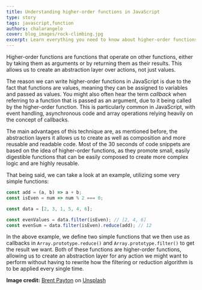 ```yaml
---
title: Understanding higher-order functions in JavaScript
type: story
tags: javascript,function
authors: chalarangelo
cover: blog_images/rock-climbing.jpg
excerpt: Learn everything you need to know about higher-order functions with this short guide and level up your programming skills.
---
```


Higher-order functions are functions that operate on other functions, either by taking them as arguments or by returning them as their results. This allows us to create an abstraction layer over actions, not just values.

The reason we can write higher-order functions in JavaScript is due to the fact that functions are values, meaning they can be assigned to variables and passed as values. You might also often hear the term _callback_ when referring to a function that is passed as an argument, due to it being called by the higher-order function. This is particularly common in JavaScript, with event handling, asynchronous code and array operations relying heavily on the concept of callbacks.

The main advantages of this technique are, as mentioned before, the abstraction layers it allows us to create as well as composition and more reusable and readable code. Most of the 30 seconds of code snippets are based on the idea of higher-order functions, as they promote small, easily digestible functions that can be easily composed to create more complex logic and are highly reusable.

That being said, we can take a look at an example, utilizing some very simple functions:

```js
const add = (a, b) => a + b;
const isEven = num => num % 2 === 0;

const data = [2, 3, 1, 5, 4, 6];

const evenValues = data.filter(isEven); // [2, 4, 6]
const evenSum = data.filter(isEven).reduce(add); // 12
```

In the above example, we define two simple functions that we then use as callbacks in `Array.prototype.reduce()` and `Array.prototype.filter()` to get the result we want. Both of these functions are higher-order functions, allowing us to create an abstraction layer for any action we might want to perform without having to rewrite how the filtering or reduction algorithm is to be applied every single time.

**Image credit:** [Brent Payton](https://unsplash.com/@brentpayton?utm_source=unsplash&utm_medium=referral&utm_content=creditCopyText) on [Unsplash](https://unsplash.com?utm_source=unsplash&utm_medium=referral&utm_content=creditCopyText)

